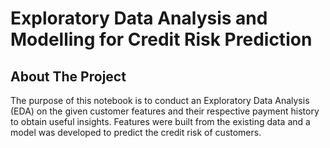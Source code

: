 # Exploratory Data Analysis and Modelling for Credit Risk Prediction



## About The Project

The purpose of this notebook is to conduct an Exploratory Data Analysis (EDA) on the given customer features and their respective payment history to obtain useful insights. Features were built from the existing data and a model was developed to predict the credit risk of customers. 